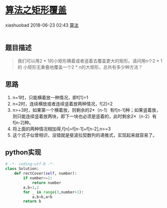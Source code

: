 <div class="blog-article">
    <h1><a href="p.html?p=算法/算法之矩形覆盖" class="title">算法之矩形覆盖</a></h1>
    <span class="author">xiashuobad</span>
    <span class="time">2018-06-23 02:43</span>
    <span><a href="tags.html?t=算法" class="tag">算法</a></span>
    </div>
<br/>

## 题目描述 ##
> 我们可以用2 * 1的小矩形横着或者竖着去覆盖更大的矩形。请问用n个2 * 1的
>小矩形无重叠地覆盖一个2 * n的大矩形，总共有多少种方法？
## 思路 ##
1. n=1时，只能横着放一种情况，即f[1]=1
2. n=2时，连续横放或者连续竖着放两种情况，f[2]=2
3. n>=3时，如果第一个横着放，则剩余的2*（n-1）有f[n-1]种；如果竖着放，
则只能连续竖着放两块，即下一块也必须是竖着的，此时剩余2*（n-2）有f[n-2]种。
4. 将上面的两种情况相加得,f[n]=f[n-1]+f[n-2],n>=3
5. 这个式子似曾相识，没错就是斐波拉契数列的递推式，实现起来就容易了。

## python实现 ##
```python
# -*- coding:utf-8 -*-
class Solution:
    def rectCover(self, number):
        if number<=2:
            return number
        a,b=1,2
        for _ in range(3,number+1):
            a,b=b,a+b
        return b
```
